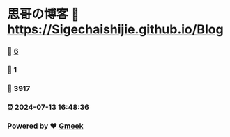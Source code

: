 # 思哥の博客 :link: https://Sigechaishijie.github.io/Blog 
### :page_facing_up: [6](https://Sigechaishijie.github.io/Blog/tag.html) 
### :speech_balloon: 1 
### :hibiscus: 3917 
### :alarm_clock: 2024-07-13 16:48:36 
### Powered by :heart: [Gmeek](https://github.com/Meekdai/Gmeek)

